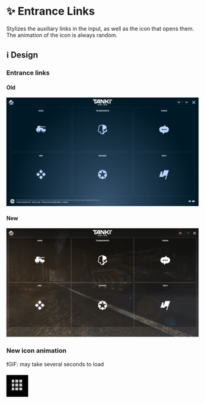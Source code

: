 # :sparkles: Entrance Links

Stylizes the auxiliary links in the input, as well as the icon that opens them. The animation of the icon is always random.


## :information_source: Design

### Entrance links

#### Old

![](/images/entrance/old/links.png)

#### New

![](/images/entrance/new/links.png)

### New icon animation

❗GIF: may take several seconds to load

![](/images/entrance/new/linksbutton-animation.gif)
